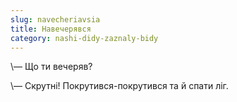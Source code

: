 ```yaml
---
slug: navecheriavsia
title: Навечерявся
category: nashi-didy-zaznaly-bidy
---
```

\— Що ти вечеряв?

\— Скрутні! Покрутився-покрутився та й спати ліг.
